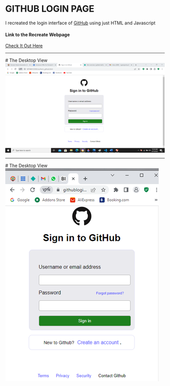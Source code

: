 # GITHUB LOGIN PAGE
<p>I recreated the login interface of <a href="https//github.com">GitHub<a> using just HTML and Javascript</p>
<h4>Link to the Recreate Webpage</h4>
<a href="https://githubloginpage.netlify.app/">Check It Out Here<a>
<hr>
# The Desktop View
<img src="/images/desktop.png">
<hr>
# The Desktop View
<img src="/images/android.png">
